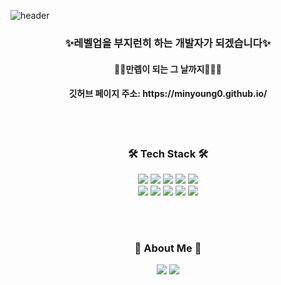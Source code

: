 ![header](https://capsule-render.vercel.app/api?type=soft&color=auto&height=150&section=header&text=Minyoung%20Hwang&fontSize=70&animation=twinkling&fontColor=ffffff)

 <h3 align="center">✨레벨업을 부지런히 하는 개발자가 되겠습니다✨</h3>
 <h4 align="center">🏃‍🏃‍만렙이 되는 그 날까지🏃‍🏃‍♀️</h4>
 <h4 align="center">깃허브 페이지 주소: https://minyoung0.github.io/</h4>
<br>
<br>

<h3 align="center">🛠 Tech Stack 🛠</h3>


<p align="center">
<img src="https://img.shields.io/badge/Python-3776AB?style=flat-square&logo=Python&logoColor=white"/> 
<img src="https://img.shields.io/badge/C-A8B9CC?style=flat-square&logo=C&logoColor=white"/>
<img src="https://img.shields.io/badge/CSharp-239120?style=flat-square&logo=CSharp&logoColor=white"/>
<img src="https://img.shields.io/badge/Java-007396?style=flat-square&logo=Java&logoColor=white" />
<img src="https://img.shields.io/badge/Spring-6DB33F?style=flat-square&logo=Spring&logoColor=white"/><br>
<img src="https://img.shields.io/badge/JavaScript-F7DF1E?style=flat-square&logo=JavaScript&logoColor=white"/>
<img src="https://img.shields.io/badge/JQuery-0769AD?style=flat-square&logo=JQuery&logoColor=white"/>
<img src="https://img.shields.io/badge/HTML-E34F26?style=flat-square&logo=HTML&logoColor=white"/>
<img src="https://img.shields.io/badge/Oracle-F80000?style=flat-square&logo=Oracle&logoColor=white"/>
<img src="https://img.shields.io/badge/MySql-4479A1?style=flat-square&logo=MySql&logoColor=white"/>
</p>

<br>

  
<br>


<h3 align="center"> 🍒 About Me 🍒 </h3>
<p align="center">
  <a href="https://www.instagram.com/me_nyaongv._.v/"><img src="https://img.shields.io/badge/Instagram-E4405F?style=flat-square&logo=Instagram&logoColor=white&link=https://www.instagram.com/woo0_hooo/"/></a>
  <a href="mailto:hmylove01@naver.com"><img src="https://img.shields.io/badge/Gmail-d14836?style=flat-square&logo=Gmail&logoColor=white&link=viliketh1s98@naver.com"/></a>
</p>

</p>

